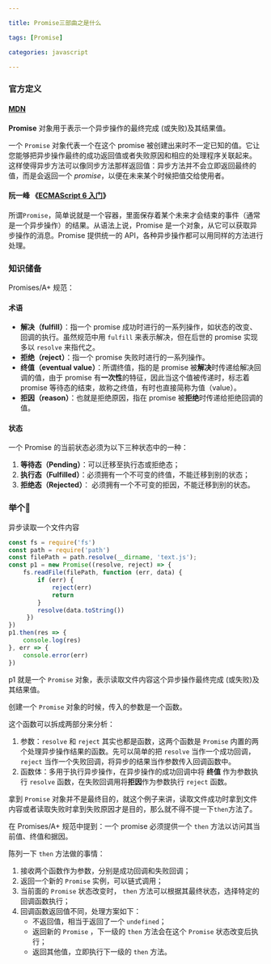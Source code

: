 ```yaml
---

title: Promise三部曲之是什么

tags: [Promise]

categories: javascript

---
```


### 官方定义

#### [MDN](https://developer.mozilla.org/zh-CN/docs/Web/JavaScript/Reference/Global_Objects/Promise)

**Promise** 对象用于表示一个异步操作的最终完成 (或失败)及其结果值。

一个 `Promise` 对象代表一个在这个 promise 被创建出来时不一定已知的值。它让您能够把异步操作最终的成功返回值或者失败原因和相应的处理程序关联起来。 这样使得异步方法可以像同步方法那样返回值：异步方法并不会立即返回最终的值，而是会返回一个 *promise*，以便在未来某个时候把值交给使用者。



#### 阮一峰 《[ECMAScript 6 入门](https://es6.ruanyifeng.com/)》

 所谓`Promise`，简单说就是一个容器，里面保存着某个未来才会结束的事件（通常是一个异步操作）的结果。从语法上说，Promise 是一个对象，从它可以获取异步操作的消息。Promise 提供统一的 API，各种异步操作都可以用同样的方法进行处理。



### 知识储备

Promises/A+ 规范：

#### 术语

- **解决（fulfill）**：指一个 promise 成功时进行的一系列操作，如状态的改变、回调的执行。虽然规范中用 `fulfill` 来表示解决，但在后世的 promise 实现多以 `resolve` 来指代之。
- **拒绝（reject）**：指一个 promise 失败时进行的一系列操作。
- **终值（eventual value）**：所谓终值，指的是 promise 被**解决**时传递给解决回调的值，由于 promise 有**一次性**的特征，因此当这个值被传递时，标志着 promise 等待态的结束，故称之终值，有时也直接简称为值（value）。
- **拒因（reason）**：也就是拒绝原因，指在 promise 被**拒绝**时传递给拒绝回调的值。



#### 状态

一个 Promise 的当前状态必须为以下三种状态中的一种：

1. **等待态（Pending）**：可以迁移至执行态或拒绝态；
2. **执行态（Fulfilled）**：必须拥有一个不可变的终值，不能迁移到别的状态；
3. **拒绝态（Rejected）**： 必须拥有一个不可变的拒因，不能迁移到别的状态。



### 举个🌰

异步读取一个文件内容

```javascript
const fs = require('fs')
const path = require('path')
const filePath = path.resolve(__dirname, 'text.js');
const p1 = new Promise((resolve, reject) => {
    fs.readFile(filePath, function (err, data) {
        if (err) {
            reject(err)
            return
        }
        resolve(data.toString())
     })
})
p1.then(res => {
    console.log(res)
}, err => {
    console.error(err)
})
```

p1 就是一个 <code>Promise</code> 对象，表示读取文件内容这个异步操作最终完成 (或失败)及其结果值。

创建一个 <code>Promise</code> 对象的时候，传入的参数是一个函数。

这个函数可以拆成两部分来分析：

1. 参数：<code>resolve</code> 和 <code>reject</code> 其实也都是函数，这两个函数是 <code>Promise</code> 内置的两个处理异步操作结果的函数。先可以简单的把 <code>resolve</code> 当作一个成功回调， <code>reject</code> 当作一个失败回调，将异步的结果当作参数传入回调函数中。
2. 函数体：多用于执行异步操作，在异步操作的成功回调中将 **终值** 作为参数执行 <code>resolve</code> 函数，在失败回调用将**拒因**作为参数执行 <code>reject</code> 函数。

拿到  <code>Promise</code> 对象并不是最终目的，就这个例子来讲，读取文件成功时拿到文件内容或者读取失败时拿到失败原因才是目的，那么就不得不提一下<code>then</code>方法了。

在 Promises/A+ 规范中提到：一个 promise 必须提供一个 `then` 方法以访问其当前值、终值和据因。

陈列一下 <code>then</code> 方法做的事情：

1. 接收两个函数作为参数，分别是成功回调和失败回调；
2. 返回一个新的 <code>Promise</code> 实例，可以链式调用；
3. 当前面的 <code>Promise</code>  状态改变时，  <code>then</code> 方法可以根据其最终状态，选择特定的回调函数执行；
4. 回调函数返回值不同，处理方案如下：
   * 不返回值，相当于返回了一个 <code>undefined</code>；
   * 返回新的 <code>Promise</code>  ，下一级的 <code>then</code> 方法会在这个 <code>Promise</code>  状态改变后执行；
   * 返回其他值，立即执行下一级的 <code>then</code> 方法。
